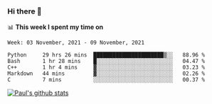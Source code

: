 ### Hi there 👋

📊 **This week I spent my time on**
<!--START_SECTION:waka-->
```text
Week: 03 November, 2021 - 09 November, 2021

Python     29 hrs 26 mins  ██████████████████████▒░░   88.96 % 
Bash       1 hr 28 mins    █░░░░░░░░░░░░░░░░░░░░░░░░   04.47 % 
C++        1 hr 4 mins     ▓░░░░░░░░░░░░░░░░░░░░░░░░   03.23 % 
Markdown   44 mins         ▓░░░░░░░░░░░░░░░░░░░░░░░░   02.26 % 
C          7 mins          ░░░░░░░░░░░░░░░░░░░░░░░░░   00.37 % 
```
<!--END_SECTION:waka-->


[![Paul's github stats](https://github-readme-stats.vercel.app/api?username=mickeyouyou&theme=dracula&show_icons=true)](https://github.com/anuraghazra/github-readme-stats)
